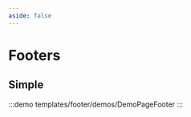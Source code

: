 ```yaml
---
aside: false
---
```


<script setup>
import DemoPageFooter from './demos/DemoPageFooter.vue'
</script>

# Footers

## Simple

:::demo templates/footer/demos/DemoPageFooter
<DemoPageFooter />
:::
